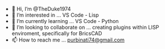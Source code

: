 - 👋 Hi, I’m @TheDuke1974
- 👀 I’m interested in ... VS Code - Lisp 
- 🌱 I’m currently learning ... VS Code - Python
- 💞️ I’m looking to collaborate on ... creating plugins within LISP enviroment, specifically for BricsCAD
- 📫 How to reach me ... purbinati74@gmail.com

<!---
TheDuke1974/TheDuke1974 is a ✨ special ✨ repository because its `README.md` (this file) appears on your GitHub profile.
You can click the Preview link to take a look at your changes.
--->
